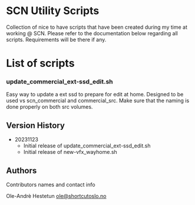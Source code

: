 # SCN Utility Scripts
Collection of nice to have scripts that have been created during my time at working @ SCN.
Please refer to the documentation below regarding all scripts. Requirements will be there if any.

# List of scripts

### update_commercial_ext-ssd_edit.sh

Easy way to update a ext ssd to prepare for edit at home. Designed to be used vs scn_commercial and commercial_src.
Make sure that the naming is done properly on both src volumes.


## Version History

* 20231123
    * Initial release of update_commercial_ext-ssd_edit.sh
    * Initial release of new-vfx_wayhome.sh
 
## Authors

Contributors names and contact info

Ole-Andrè Hestetun  ole@shortcutoslo.no
